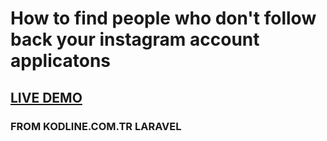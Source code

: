 # How to find people who don't follow back your instagram account applicatons

## [LIVE DEMO](https://laravelapi.farukaydogan.com/instagramunfollowers)

### FROM KODLINE.COM.TR LARAVEL 
